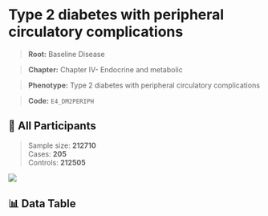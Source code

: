 # Type 2 diabetes with peripheral circulatory complications

> **Root:** Baseline Disease  

> **Chapter:** Chapter IV- Endocrine and metabolic  

> **Phenotype:** Type 2 diabetes with peripheral circulatory complications  

> **Code:** `E4_DM2PERIPH`

## 🧪 All Participants  
> Sample size: **212710**  
> Cases: **205**  
> Controls: **212505**
<img src="/Sensitive/Figures/ALL/Incidence/E4_DM2PERIPH.png"/>

## 📊 Data Table
<CsvTableMRF src="/Sensitive/Data/ALL/Incidence/COX_E4_DM2PERIPH.csv"/>

